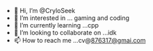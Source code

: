 - 👋 Hi, I’m @CryloSeek
- 👀 I’m interested in ... gaming and coding
- 🌱 I’m currently learning ...cpp
- 💞️ I’m looking to collaborate on ...idk
- 📫 How to reach me ...cv@876317@gmai.com

<!---
CryloSeek/CryloSeek is a ✨ special ✨ repository because its `README.md` (this file) appears on your GitHub profile.
You can click the Preview link to take a look at your changes.
--->
